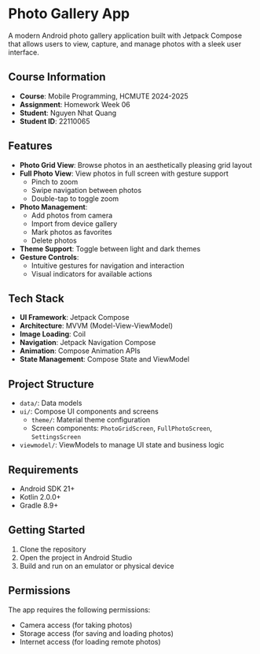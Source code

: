 # Photo Gallery App

A modern Android photo gallery application built with Jetpack Compose that allows users to view, capture, and manage photos with a sleek user interface.

## Course Information

- **Course**: Mobile Programming, HCMUTE 2024-2025
- **Assignment**: Homework Week 06
- **Student**: Nguyen Nhat Quang
- **Student ID**: 22110065

## Features

- **Photo Grid View**: Browse photos in an aesthetically pleasing grid layout
- **Full Photo View**: View photos in full screen with gesture support
  - Pinch to zoom
  - Swipe navigation between photos
  - Double-tap to toggle zoom
- **Photo Management**:
  - Add photos from camera
  - Import from device gallery
  - Mark photos as favorites
  - Delete photos
- **Theme Support**: Toggle between light and dark themes
- **Gesture Controls**:
  - Intuitive gestures for navigation and interaction
  - Visual indicators for available actions

## Tech Stack

- **UI Framework**: Jetpack Compose
- **Architecture**: MVVM (Model-View-ViewModel)
- **Image Loading**: Coil
- **Navigation**: Jetpack Navigation Compose
- **Animation**: Compose Animation APIs
- **State Management**: Compose State and ViewModel

## Project Structure

- `data/`: Data models
- `ui/`: Compose UI components and screens
  - `theme/`: Material theme configuration
  - Screen components: `PhotoGridScreen`, `FullPhotoScreen`, `SettingsScreen`
- `viewmodel/`: ViewModels to manage UI state and business logic

## Requirements

- Android SDK 21+
- Kotlin 2.0.0+
- Gradle 8.9+

## Getting Started

1. Clone the repository
2. Open the project in Android Studio
3. Build and run on an emulator or physical device

## Permissions

The app requires the following permissions:
- Camera access (for taking photos)
- Storage access (for saving and loading photos)
- Internet access (for loading remote photos)

